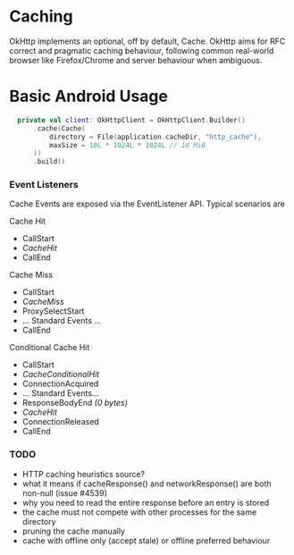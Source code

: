 Caching
=======

OkHttp implements an optional, off by default, Cache. OkHttp aims for RFC correct and
pragmatic caching behaviour, following common real-world browser like Firefox/Chrome and 
server behaviour when ambiguous.

# Basic Android Usage

```Kotlin tab=
  private val client: OkHttpClient = OkHttpClient.Builder()
      .cache(Cache(
          directory = File(application.cacheDir, "http_cache"),
          maxSize = 10L * 1024L * 1024L // 10 MiB
      ))
      .build()
```

### Event Listeners

Cache Events are exposed via the EventListener API.  Typical scenarios are

 Cache Hit
 - CallStart
 - _CacheHit_
 - CallEnd
 
Cache Miss
 - CallStart 
 - _CacheMiss_
 - ProxySelectStart
 - ... Standard Events ...
 - CallEnd
        
 Conditional Cache Hit
 
 - CallStart
 - _CacheConditionalHit_
 - ConnectionAcquired
 - ... Standard Events...
 - ResponseBodyEnd _(0 bytes)_
 - _CacheHit_
 - ConnectionReleased
 - CallEnd

### TODO

 - HTTP caching heuristics source?
 - what it means if cacheResponse() and networkResponse() are both non-null (issue #4539)
 - why you need to read the entire response before an entry is stored
 - the cache must not compete with other processes for the same directory
 - pruning the cache manually
 - cache with offline only (accept stale) or offline preferred behaviour
